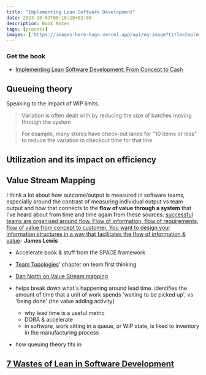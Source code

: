 ```yaml
---
title: "Implementing Lean Software Development"
date: 2023-10-03T08:18:18+02:00
description: Book Notes
tags: [process]
images: ['https://images-here-hugo.vercel.app/api/og-image?title=Implementing+Lean']
---
```


### Get the book
- [Implementing Lean Software Development: From Concept to Cash](https://www.oreilly.com/library/view/implementing-lean-software/0321437381/)


## Queueing theory
Speaking to the impact of WIP limits.

> Variation is often dealt with by reducing the size of batches moving through the system

> For example, many stores have check-out lanes for "10 items or less"
> to reduce the variation in checkout time for that line

## Utilization and its impact on efficiency

## Value Stream Mapping
I think a lot about how outcome/output is measured in software teams,
especially around the contrast of measuring individual output vs team output
and how that connects to the **flow of value through a system** that I've heard about from time and time again from these sources:
[successful teams are organised around flow. Flow of information, flow of requirements, flow of value from concept to customer. You want to design your information structures in a way that facilitates the flow of information & value](https://www.guidefari.com/tt-jl/)- **James Lewis**
* Accelerate book & stuff from the SPACE framework
* [Team Topologies](https://itrevolution.com/product/team-topologies/)' chapter on team first thinking
* [Dan North on Value Stream mapping](/dn-flow)

* helps break down what's happening around lead time. identifies the amount of time that a unit of work spends 'waiting to be picked up', vs 'being done' (the value adding activity)
  * why lead time is a useful metric
  * DORA & accelerate
  * in software, work sitting in a queue, or WIP state, is liked to inventory in the manufacturing process
* how queuing theory fits in

## [7 Wastes of Lean in Software Development](https://activecollab.com/blog/project-management/the-first-principle-of-lean-management-eliminate-waste)
